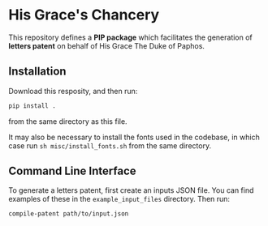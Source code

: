 # His Grace's Chancery

This repository defines a **PIP package** which facilitates the generation of **letters patent** on behalf of His Grace The Duke of Paphos.

## Installation

Download this resposity, and then run:

```sh
pip install .
```

from the same directory as this file.

It may also be necessary to install the fonts used in the codebase, in which case run `sh misc/install_fonts.sh` from the same directory.

## Command Line Interface

To generate a letters patent, first create an inputs JSON file. You can find examples of these in the `example_input_files` directory. Then run:

```sh
compile-patent path/to/input.json
```
